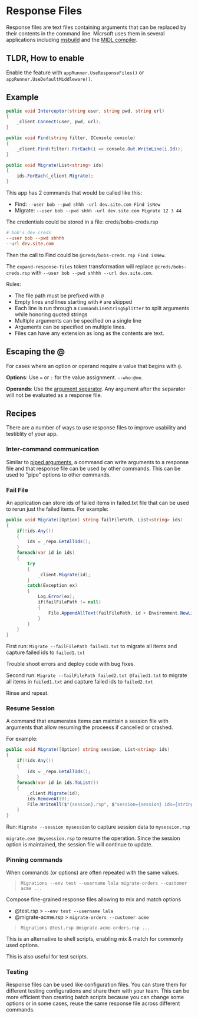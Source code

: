 # Response Files

Response files are text files containing arguments that can be replaced by their contents in the command line.
Micrsoft uses them in several applications including [msbuild](https://docs.microsoft.com/en-us/visualstudio/msbuild/msbuild-response-files?view=vs-2019) and the [MIDL compiler](https://docs.microsoft.com/en-us/windows/win32/midl/response-files). 

## TLDR, How to enable 
Enable the feature with `appRunner.UseResponseFiles()` or `appRunner.UseDefaultMiddleware()`.

## Example

``` c#
public void Interceptor(string user, string pwd, string url)
{
    _client.Connect(user, pwd, url);
}

public void Find(string filter, IConsole console)
{
    _client.Find(filter).ForEach(i => console.Out.WriteLine(i.Id));
}

public void Migrate(List<string> ids)
{
    ids.ForEach(_client.Migrate);
}
```

This app has 2 commands that would be called like this:

 * Find: `--user bob --pwd shhh -url dev.site.com Find isNew`
 * Migrate: `--user bob --pwd shhh -url dev.site.com Migrate 12 3 44`

The credentials could be stored in a file: creds/bobs-creds.rsp
``` ini
# bob's dev creds
--user bob --pwd shhhh
--url dev.site.com
```

Then the call to Find could be `@creds/bobs-creds.rsp Find isNew`.

The `expand-response-files` token transformation will replace `@creds/bobs-creds.rsp` with `--user bob --pwd shhhh --url dev.site.com`.

Rules:

* The file path must be prefixed with `@`
* Empty lines and lines starting with `#` are skipped
* Each line is run through a `CommandLineStringSplitter` to split arguments while honoring quoted strings
* Multiple arguments can be specified on a single line
* Arguments can be specified on multiple lines.
* Files can have any extension as long as the contents are text.

## Escaping the @

For cases where an option or operand require a value that begins with `@`. 

**Options**: Use `=` or `:` for the value assignment.  `--who:@me`.

**Operands**: Use the [argument separator](argument-separator.md). Any argument after the separator will not be evaluated as a response file.

## Recipes

There are a number of ways to use response files to improve usability and testiblity of your app.

### Inter-command communication

Similar to [piped arguments](../ArgumentValues/piped-arguments.md), a command can write arguments to a response file and that response file can be used by other commands. 
This can be used to "pipe" options to other commands.

### Fail File

An application can store ids of failed items in failed.txt file that can be used to rerun just the failed items.
For example:

``` c#
public void Migrate([Option] string failFilePath, List<string> ids)
{
    if(!ids.Any())
    {
        ids = _repo.GetAllIds();
    }
    foreach(var id in ids)
    {
        try
        {
            _client.Migrate(id);
        }
        catch(Exception ex)
        {
            Log.Error(ex);
            if(failFilePath != null)
            {
                File.AppendAllText(failFilePath, id + Environment.NewLine);
            }
        }
    }
}
```

First run: `Migrate --failFilePath failed1.txt` to migrate all items and capture failed ids to `failed1.txt`

Trouble shoot errors and deploy code with bug fixes.

Second run: `Migrate --failFilePath failed2.txt @failed1.txt` to migrate all items in `failed1.txt` and capture failed ids to `failed2.txt`

Rinse and repeat.

### Resume Session

A command that enumerates items can maintain a session file with arguments that allow resuming the proceess if cancelled or crashed.

For example:

``` c#
public void Migrate([Option] string session, List<string> ids)
{
    if(!ids.Any())
    {
        ids = _repo.GetAllIds();
    }
    foreach(var id in ids.ToList())
    {
        _client.Migrate(id);
        ids.RemoveAt(0);
        File.WriteAll($"{session}.rsp", $"session={session} ids={string.join(',', ids)}");
    }
}
```

Run: `Migrate --session mysession` to capture session data to `mysession.rsp`

`migrate.exe @mysession.rsp` to resume the operation. Since the session option is maintained, the session file will continue to update.
 
### Pinning commands

When commands (or options) are often repeated with the same values.

> `Migrations --env test --username lala migrate-orders --customer acme ...`

Compose fine-grained response files allowing to mix and match options

* @test.rsp > `--env test --username lala`
* @migrate-acme.rsp > `migrate-orders --customer acme`

> `Migrations @test.rsp @migrate-acme-orders.rsp ...`

This is an alternative to shell scripts, enabling mix & match for commonly used options.

This is also useful for test scripts.

### Testing

Response files can be used like configuration files. You can store them for different testing configurations and share them with your team.
This can be more efficient than creating batch scripts because you can change some options or in some cases, reuse the same response file across different commands. 